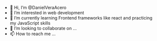 - 👋 Hi, I’m @DanielVeraAcero
- 👀 I’m interested in web development
- 🌱 I’m currently learning Frontend frameworks like react and practicing my JavaScript skills
- 💞️ I’m looking to collaborate on ...
- 📫 How to reach me ...

<!---
DanielVeraAcero/DanielVeraAcero is a ✨ special ✨ repository because its `README.md` (this file) appears on your GitHub profile.
You can click the Preview link to take a look at your changes.
--->
